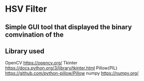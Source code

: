 # HSV Filter

## Simple GUI tool that displayed the binary comvination of the 

## Library used
OpenCV https://opencv.org/
Tkinter https://docs.python.org/3/library/tkinter.html
Pillow(PIL) https://github.com/python-pillow/Pillow
numpy https://numpy.org/